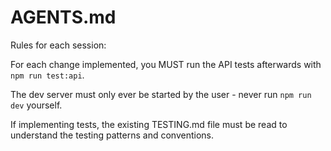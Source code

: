 # AGENTS.md

Rules for each session: 

For each change implemented, you MUST run the API tests afterwards with `npm run test:api`.

The dev server must only ever be started by the user - never run `npm run dev` yourself.

If implementing tests, the existing TESTING.md file must be read to understand the testing patterns and conventions.
